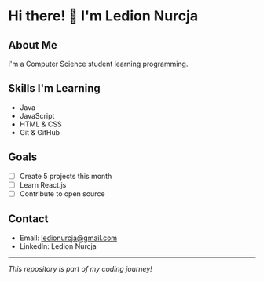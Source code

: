 # Hi there! 👋 I'm Ledion Nurcja

## About Me
I'm a Computer Science student learning programming.

## Skills I'm Learning
- Java
- JavaScript  
- HTML & CSS
- Git & GitHub

## Goals
- [ ] Create 5 projects this month
- [ ] Learn React.js
- [ ] Contribute to open source

## Contact
- Email: ledionurcja@gmail.com
- LinkedIn: Ledion Nurcja

---
*This repository is part of my coding journey!*
